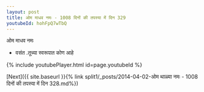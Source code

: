 ```yaml
---
layout: post
title: ओम माधव नमः - 1008 दिनों की तपस्या में दिन 329
youtubeId: hohFpQ7wTbQ
---
```

 
 
 ओम माधव नमः  
 
 -  वसंत .तूच्या स्वरूपात कोण आहे 
 
  
 
  
 
 
 
 
 
 


{% include youtubePlayer.html id=page.youtubeId %}
 
[Next]({{ site.baseurl }}{% link  split1/_posts/2014-04-02-ओम थाळ्या नमः - 1008 दिनों की तपस्या में दिन 328.md%})
 
